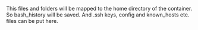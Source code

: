 This files and folders will be mapped to the home directory of the container.
So bash_history will be saved.
And .ssh keys, config and known_hosts etc. files can be put here.